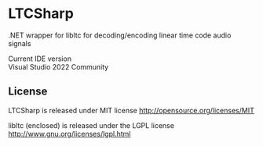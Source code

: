 LTCSharp
========

.NET wrapper for libltc for decoding/encoding linear time code audio signals

Current IDE version  
Visual Studio 2022 Community

License
-------
LTCSharp is released under MIT license http://opensource.org/licenses/MIT

libltc (enclosed) is released under the LGPL license http://www.gnu.org/licenses/lgpl.html

